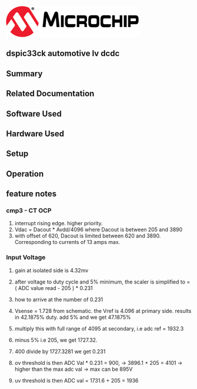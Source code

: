 <picture>
    <source media="(prefers-color-scheme: dark)" srcset="images/microchip_logo_white_red.png">
	<source media="(prefers-color-scheme: light)" srcset="images/microchip_logo_black_red.png">
    <img alt="Microchip Logo." src="images/microchip_logo_black_red.png">
</picture> 

## dspic33ck automotive lv dcdc


## Summary

## Related Documentation


## Software Used 


## Hardware Used


## Setup


## Operation



## feature notes 
### cmp3 - CT OCP
1. interrupt rising edge. higher priority. 
2. Vdac = Dacout * Avdd/4096 where Dacout is between 205 and 3890
3. with offset of 620, Dacout is limited between 620 and 3890. Corresponding to currents of 13 amps max.

### Input Voltage
1. gain at isolated side is 4.32mv
2. after voltage to duty cycle and 5% minimum, the scaler is simplified to  = ( ADC value read - 205 ) * 0.231
3. how to arrive at the number of 0.231 
4. Vsense = 1.728 from schematic. the Vref is 4.096 at primary side. results in 42.1875% duty. add 5% and we get 47.1875%
5. multiply this with full range of 4095 at secondary, i.e adc ref = 1932.3
6. minus 5% i.e 205, we get 1727.32. 
7. 400 divide by 1727.3281 we get 0.231

1. ov threshold is then ADC Val * 0.231 = 900, -> 3896.1 + 205 = 4101    -> higher than the max adc val -> max can be 895V
2. uv threshold is then ADC val = 1731.6 + 205  = 1936